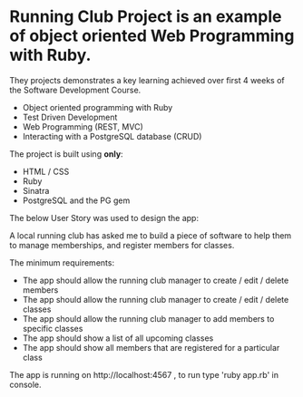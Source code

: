 # Running Club Project is an example of object oriented Web Programming with Ruby.

They projects demonstrates a key learning achieved over first 4 weeks of the Software Development Course.

* Object oriented programming with Ruby
* Test Driven Development
* Web Programming (REST, MVC)
* Interacting with a PostgreSQL database (CRUD)


The project is built using **only**:

* HTML / CSS
* Ruby
* Sinatra
* PostgreSQL and the PG gem


The below User Story was used to design the app:

A local running club has asked me to build a piece of software to help them to manage memberships, and register members for classes.

The minimum requirements:

- The app should allow the running club manager to create / edit / delete    members
- The app should allow the running club manager to create / edit / delete classes
- The app should allow the running club manager to add members to specific classes
- The app should show a list of all upcoming classes
- The app should show all members that are registered for a particular class

The app is running on http://localhost:4567 , to run type 'ruby app.rb' in console.
